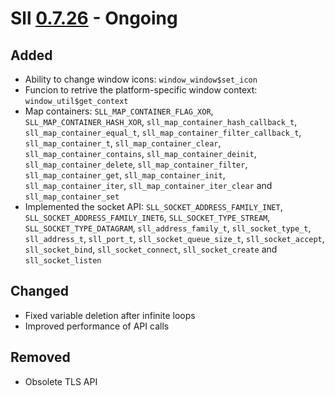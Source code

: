 # Sll [0.7.26] - Ongoing

## Added

- Ability to change window icons: `window_window$set_icon`
- Funcion to retrive the platform-specific window context: `window_util$get_context`
- Map containers: `SLL_MAP_CONTAINER_FLAG_XOR`, `SLL_MAP_CONTAINER_HASH_XOR`, `sll_map_container_hash_callback_t`, `sll_map_container_equal_t`, `sll_map_container_filter_callback_t`, `sll_map_container_t`, `sll_map_container_clear`, `sll_map_container_contains`, `sll_map_container_deinit`, `sll_map_container_delete`, `sll_map_container_filter`, `sll_map_container_get`, `sll_map_container_init`, `sll_map_container_iter`, `sll_map_container_iter_clear` and `sll_map_container_set`
- Implemented the socket API: `SLL_SOCKET_ADDRESS_FAMILY_INET`, `SLL_SOCKET_ADDRESS_FAMILY_INET6`, `SLL_SOCKET_TYPE_STREAM`, `SLL_SOCKET_TYPE_DATAGRAM`, `sll_address_family_t`, `sll_socket_type_t`, `sll_address_t`, `sll_port_t`, `sll_socket_queue_size_t`, `sll_socket_accept`, `sll_socket_bind`, `sll_socket_connect`, `sll_socket_create` and `sll_socket_listen`

## Changed

- Fixed variable deletion after infinite loops
- Improved performance of API calls

## Removed

- Obsolete TLS API

[0.7.26]: https://github.com/sl-lang/sll/compare/sll-v0.7.25...main
